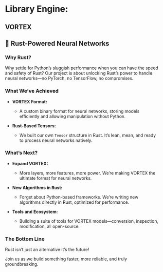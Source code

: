 
# Library Engine:
## VORTEX

## 🚀 Rust-Powered Neural Networks

### Why Rust?

Why settle for Python’s sluggish performance when you can have the speed and safety of Rust? Our project is about unlocking Rust’s power to handle neural networks—no PyTorch, no TensorFlow, no compromises.

### What We’ve Achieved

- **VORTEX Format:** 
  - A custom binary format for neural networks, storing models efficiently and allowing manipulation without Python.
  
- **Rust-Based Tensors:** 
  - We built our own `Tensor` structure in Rust. It’s lean, mean, and ready to process neural networks natively.
  
### What’s Next?

- **Expand VORTEX:**
  - More layers, more features, more power. We’re making VORTEX the ultimate format for neural networks.

- **New Algorithms in Rust:**
  - Forget about Python-based frameworks. We’re writing new algorithms directly in Rust, optimized for performance.

- **Tools and Ecosystem:**
  - Building a suite of tools for VORTEX models—conversion, inspection, modification, all open-source. 

### The Bottom Line

Rust isn’t just an alternative it’s the future! 
 
 Join us as we build something faster, more reliable, and truly groundbreaking.
